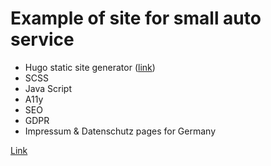 # Example of site for small auto service

- Hugo static site generator ([link](https://gohugo.io/))
- SCSS
- Java Script
- A11y
- SEO
- GDPR
- Impressum & Datenschutz pages for Germany

[Link](https://autoservice.plus360.eu/)
